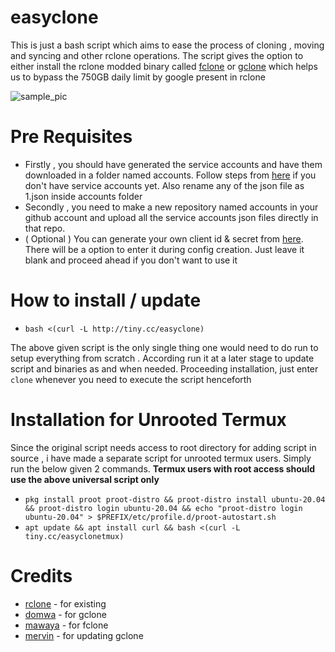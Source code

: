 # easyclone
This is just a bash script which aims to ease the process of cloning , moving and syncing and other rclone operations.
The script gives the option to either install the rclone modded binary called [fclone](https://github.com/mawaya/rclone) or [gclone](https://github.com/donwa/gclone) which helps us to bypass the 750GB daily limit by google present in rclone

![sample_pic](https://i.ibb.co/H4qHh1h/Screenshot-20210128-211947-2.jpg)

# Pre Requisites
* Firstly , you should have generated the service accounts and have them downloaded in a folder named accounts. Follow steps from [here](https://github.com/smartass08/Service-Accounts-to-Google-groups/blob/master/README.md) if you don't have service accounts yet. Also rename any of the json file as 1.json inside accounts folder
* Secondly , you need to make a new repository named accounts in your github account and upload all the service accounts json files directly in that repo.
* ( Optional )  You can generate your own client id & secret from [here](https://developers.google.com/drive/api/v3/quickstart/python). There will be a option to enter it during config creation. Just leave it blank and proceed ahead if you don't want to use it

# How to install / update
* ```bash <(curl -L http://tiny.cc/easyclone)```

The above given script is the only single thing one would need to do run to setup everything from scratch . According run it at a later stage to update script and binaries as and when needed.
Proceeding installation, just enter ```clone``` whenever you need to execute the script henceforth 

# Installation for Unrooted Termux 
Since the original script needs access to root directory for adding script in source , i have made a separate script for unrooted termux users. Simply run the below given 2 commands. **Termux users with root access should use the above universal script only**
* ```pkg install proot proot-distro && proot-distro install ubuntu-20.04 && proot-distro login ubuntu-20.04 && echo "proot-distro login ubuntu-20.04" > $PREFIX/etc/profile.d/proot-autostart.sh```
* ```apt update && apt install curl && bash <(curl -L tiny.cc/easyclonetmux)```

# Credits
* [rclone](https://github.com/rclone/rclone)    -  for existing 
* [domwa](https://github.com/domwa/gclone)      -  for gclone 
* [mawaya](https://github.com/mawaya/rclone)    -  for fclone 
* [mervin](https://github.com/tomyummmm/gclone) -  for updating gclone
